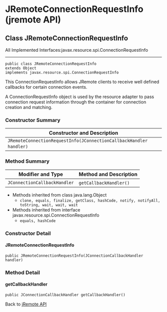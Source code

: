 # JRemoteConnectionRequestInfo (jremote API)

<PageHeader />

## Class JRemoteConnectionRequestInfo

All Implemented Interfaces:javax.resource.spi.ConnectionRequestInfo
* * *


```
public class JRemoteConnectionRequestInfo
extends Object
implements javax.resource.spi.ConnectionRequestInfo
```

This ConnectionRequestInfo allows JRemote clients to receive well defined callbacks for certain connection events.

A ConnectionRequestInfo object is used by the resource adapter to pass connection request information through the container for connection creation and matching.

### Constructor Summary


| Constructor and Description<br> |
| --- |
| `JRemoteConnectionRequestInfo(JConnectionCallbackHandler handler)` <br> |






### Method Summary


| Modifier and Type<br> | Method and Description<br> |
| --- | --- |
| `JConnectionCallbackHandler`<br> | `getCallbackHandler()` <br> |


- Methods inherited from class java.lang.Object
    - `clone, equals, finalize, getClass, hashCode, notify, notifyAll, toString, wait, wait, wait`
- Methods inherited from interface javax.resource.spi.ConnectionRequestInfo
    - `equals, hashCode`

### Constructor Detail



#### JRemoteConnectionRequestInfo

```
public JRemoteConnectionRequestInfo(JConnectionCallbackHandler handler)
```





### 


### Method Detail



#### getCallbackHandler

```
public JConnectionCallbackHandler getCallbackHandler()
```

Back to [jRemote API](../../../../jremote-api/README.md)

  
<PageFooter />
